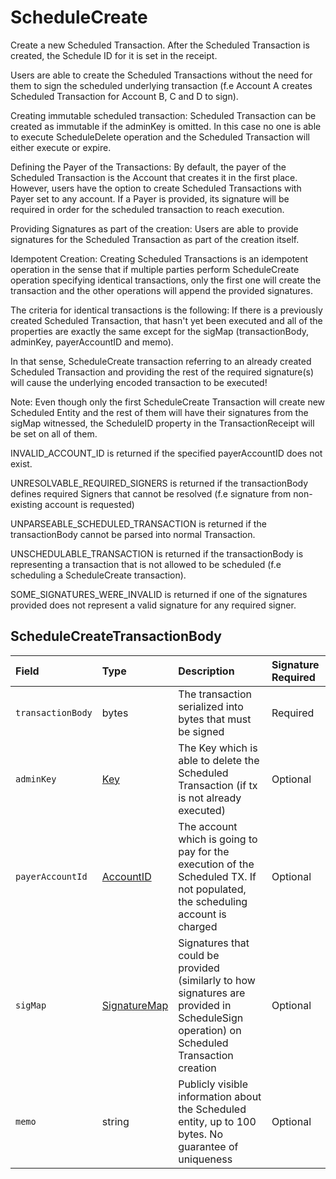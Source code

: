 # ScheduleCreate

Create a new Scheduled Transaction. After the Scheduled Transaction is created, the Schedule ID for it is set in the receipt.

Users are able to create the Scheduled Transactions without the need for them to sign the scheduled underlying transaction \(f.e Account A creates Scheduled Transaction for Account B, C and D to sign\).

Creating immutable scheduled transaction: Scheduled Transaction can be created as immutable if the adminKey is omitted. In this case no one is able to execute ScheduleDelete operation and the Scheduled Transaction will either execute or expire.

Defining the Payer of the Transactions: By default, the payer of the Scheduled Transaction is the Account that creates it in the first place. However, users have the option to create Scheduled Transactions with Payer set to any account. If a Payer is provided, its signature will be required in order for the scheduled transaction to reach execution.

Providing Signatures as part of the creation: Users are able to provide signatures for the Scheduled Transaction as part of the creation itself.

Idempotent Creation: Creating Scheduled Transactions is an idempotent operation in the sense that if multiple parties perform ScheduleCreate operation specifying identical transactions, only the first one will create the transaction and the other operations will append the provided signatures.

The criteria for identical transactions is the following: If there is a previously created Scheduled Transaction, that hasn't yet been executed and all of the properties are exactly the same except for the sigMap \(transactionBody, adminKey, payerAccountID and memo\).

In that sense, ScheduleCreate transaction referring to an already created Scheduled Transaction and providing the rest of the required signature\(s\) will cause the underlying encoded transaction to be executed!

Note: Even though only the first ScheduleCreate Transaction will create new Scheduled Entity and the rest of them will have their signatures from the sigMap witnessed, the ScheduleID property in the TransactionReceipt will be set on all of them.

INVALID\_ACCOUNT\_ID is returned if the specified payerAccountID does not exist.

UNRESOLVABLE\_REQUIRED\_SIGNERS is returned if the transactionBody defines required Signers that cannot be resolved \(f.e signature from non-existing account is requested\)

UNPARSEABLE\_SCHEDULED\_TRANSACTION is returned if the transactionBody cannot be parsed into normal Transaction.

UNSCHEDULABLE\_TRANSACTION is returned if the transactionBody is representing a transaction that is not allowed to be scheduled \(f.e scheduling a ScheduleCreate transaction\).

SOME\_SIGNATURES\_WERE\_INVALID is returned if one of the signatures provided does not represent a valid signature for any required signer.

## ScheduleCreateTransactionBody

| Field | Type | Description | Signature Required |
| :--- | :--- | :--- | :--- |
| `transactionBody` | bytes | The transaction serialized into bytes that must be signed | Required |
| `adminKey` | [Key](../basic-types/key.md) | The Key which is able to delete the Scheduled Transaction \(if tx is not already executed\) | Optional |
| `payerAccountId` | [AccountID](../basic-types/accountid.md) | The account which is going to pay for the execution of the Scheduled TX. If not populated, the scheduling account is charged | Optional |
| `sigMap` | [SignatureMap](../basic-types/signaturemap.md) | Signatures that could be provided \(similarly to how signatures are provided in ScheduleSign operation\) on Scheduled Transaction creation | Optional |
| `memo` | string | Publicly visible information about the Scheduled entity, up to 100 bytes. No guarantee of uniqueness | Optional |


